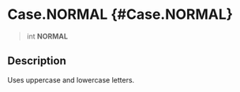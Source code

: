 Case.NORMAL {#Case.NORMAL}
===========

> int **NORMAL**

Description
-----------

Uses uppercase and lowercase letters.
